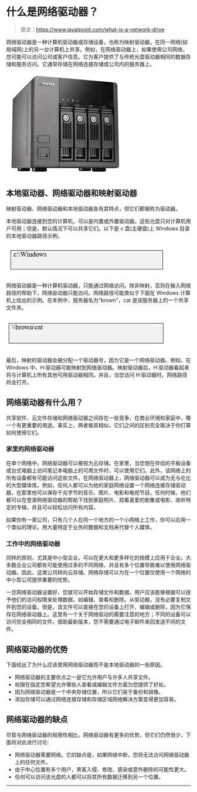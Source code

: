# 什么是网络驱动器？

> 原文：<https://www.javatpoint.com/what-is-a-network-drive>

网络驱动器是一种计算机驱动器或存储设备，也称为映射驱动器，在同一网络(如局域网)上的另一台计算机上共享。例如，在网络驱动器上，如果使用公司网络，您可能可以访问公司或客户信息。它为客户提供了与传统光盘驱动器相同的数据存储和服务访问。它通常存储在网络连接存储或公司内的服务器上。

![What is a Network Drive](img/467a0ad53de279419d62c16af93e9214.png)

## 本地驱动器、网络驱动器和映射驱动器

映射驱动器、网络驱动器和本地驱动器各有其特点，但它们都被称为驱动器。

本地驱动器连接到您的计算机，可以是内置或外置驱动器。这些光盘只对计算机用户可用；但是，默认情况下可以共享它们。以下是 c 盘(主硬盘)上 Windows 目录的本地驱动器路径示例。

![What is a Network Drive](img/05d59b733932453d95b05080be85bf73.png)

网络驱动器是一种计算机驱动器，只能通过网络访问。除非映射，否则在输入网络路径的帮助下，网络驱动器只能访问。网络路径可能类似于下面在 Windows 计算机上给出的示例。在本例中，服务器名为“brown”，cat 是该服务器上的一个共享文件夹。

![What is a Network Drive](img/324a8cc353aa0288708836666587f418.png)

最后，映射的驱动器会被分配一个驱动器号，因为它是一个网络驱动器。例如，在 Windows 中，H:驱动器可能映射到网络驱动器。映射驱动器后，H:驱动器看起来将与计算机上所有其他可用驱动器相同。并且，当您访问 H:驱动器时，网络路径将会打开。

## 网络驱动器有什么用？

共享软件、云文件存储和网络驱动器之间存在一些竞争，在商业环境和家庭中，哪一个有更重要的用途。事实上，两者极其相似，它们之间的区别完全取决于你打算如何使用它们。

### 家里的网络驱动器

在单个网络中，网络驱动器可以被视为云存储。在家里，当您想在伴侣的平板设备或台式电脑上访问笔记本电脑上的可用文件时，可以使用它们。此外，该网络上的所有设备都有可能访问这些文件。在网络驱动器上，网络驱动器可以成为无与伦比的大型媒体库。例如，任何人都可以为他的家庭网络设置一个网络连接存储驱动器，在那里他可以保存千兆字节的音乐、图片、电影和电视节目。任何时候，他们都可以在登录网络驱动器的帮助下找到家庭照片、观看喜爱的剧集或电影、收听特定的专辑，并且可以轻松访问所有内容。

如果你有一家公司，只有几个人在同一个地方的一个小网络上工作，你可以应用一个类似的理论，用大量特定于业务的数据和文档来代替个人媒体。

### 工作中的网络驱动器

同样的原则，尤其是中小型企业，可以在更大和更多样化的规模上应用于企业。大多数企业公司都有可能使用过多的不同网络，并且有多个位置导致难以使用网络驱动器。因此，这类公司转向云存储。网络存储可以为在一个位置仅使用一个网络的中小型公司提供重要的优势。

一旦网络驱动器设置好，您就可以开始存储文件和数据。用户应该能够根据可以授予他们的访问权限来处理数据，如编辑、查看和删除。从驱动器，没有必要复制文件到您的设备。但是，该文件可以直接在您的设备上打开、编辑或删除，因为它保存在网络驱动器上。这里有一个关于网络驱动的需要注意的地方；不同的设备可以访问完全相同的文件。借助最新版本，您不需要通过电子邮件来回发送不同的文件。

## 网络驱动器的优势

下面给出了为什么应该使用网络驱动器而不是本地驱动器的一些原因。

*   网络驱动器的主要优点之一是它允许用户与许多人共享文件。
*   权限在指定您希望允许哪些人查看或编辑文件方面为您提供了好处。
*   因为网络驱动器是一个中央存储位置，所以它们易于备份和镜像。
*   添加存储可以通过网络连接存储和存储区域网络解决方案变得更加容易。

## 网络驱动器的缺点

尽管与网络驱动器的局限性相比，网络驱动器有更多的优势，但它们仍然很少，下面将对此进行讨论:

*   网络驱动器需要网络。它的缺点是，如果网络中断，您将无法访问网络驱动器上的任何文件。
*   由于中心位置有多个用户，黑客入侵、修改、感染或意外删除的可能性更大。
*   任何可以访问该光盘的人都可以将其所有数据迁移到另一个位置。

* * *